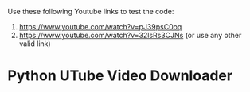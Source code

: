Use these following Youtube links to test the code:
1. https://www.youtube.com/watch?v=pJ39psC0oq
2. https://www.youtube.com/watch?v=32lsRs3CJNs (or use any other valid link)

# Python UTube Video Downloader

